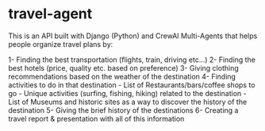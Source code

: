 # travel-agent

This is an API built with Django (Python) and CrewAI Multi-Agents that helps people organize travel plans by:

1- Finding the best transportation (flights, train, driving etc...)
2- Finding the best hotels (price, quality etc. based on preference)
3- Giving clothing recommendations based on the weather of the destination 
4- Finding activities to do in that destination
    - List of Restaurants/bars/coffee shops to go
    - Unique activities (surfing, fishing, hiking) related to the destination
    - List of Museums and historic sites as a way to discover the history of the destination
5- Giving the brief history of the destinations
6- Creating a travel report & presentation with all of this information